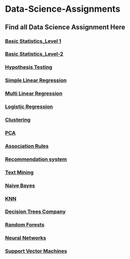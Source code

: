 # Data-Science-Assignments
## Find all Data Science Assignment Here
### [Basic Statistics_Level 1](https://github.com/Aman451645/Assignment1)
### [Basic Statistics_Level-2](https://github.com/Aman451645/Basic-Statistics_Level-2/tree/main)
### [Hypothesis Testing](https://github.com/Aman451645/Hypothesis-Testing-)
### [Simple Linear Regression](https://github.com/Aman451645/Simple-Linear-Regression-/tree/main)
### [Multi Linear Regression](https://github.com/Aman451645/Multi-Linear-Regression/tree/main)
### [Logistic Regression](https://github.com/Aman451645/Logistic-Ress/tree/main)
### [Clustering](https://github.com/Aman451645/Clustering/tree/main)
### [PCA](https://github.com/Aman451645/PCA)
### [Association Rules](https://github.com/Aman451645/Association-Rules)
### [Recommendation system](https://github.com/Aman451645/Recommendation-system)
### [Text Mining](https://github.com/Aman451645/Text-Mining)
### [Naive Bayes](https://github.com/Aman451645/Naive-Bayes)
### [KNN](https://github.com/Aman451645/KNN)
### [Decision Trees Company](https://github.com/Aman451645/Decision-Trees)
### [Random Forests](https://github.com/Aman451645/Random-Forests)
### [Neural Networks](https://github.com/Aman451645/Neural-Networks)
### [Support Vector Machines](https://github.com/Aman451645/Support-Vector-Machines)
